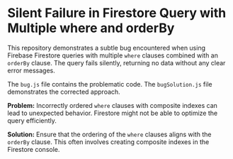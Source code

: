 # Silent Failure in Firestore Query with Multiple where and orderBy

This repository demonstrates a subtle bug encountered when using Firebase Firestore queries with multiple `where` clauses combined with an `orderBy` clause.  The query fails silently, returning no data without any clear error messages.

The `bug.js` file contains the problematic code.  The `bugSolution.js` file demonstrates the corrected approach.

**Problem:** Incorrectly ordered `where` clauses with composite indexes can lead to unexpected behavior.  Firestore might not be able to optimize the query efficiently. 

**Solution:** Ensure that the ordering of the `where` clauses aligns with the `orderBy` clause. This often involves creating composite indexes in the Firestore console.